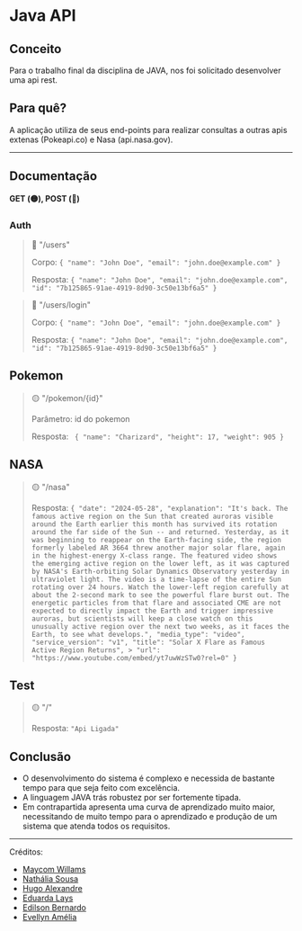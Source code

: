 # Java API

## Conceito

Para o trabalho final da disciplina de JAVA, nos foi solicitado desenvolver uma api rest.

## Para quê?

A aplicação utiliza de seus end-points para realizar consultas a outras apis extenas (Pokeapi.co) e Nasa (api.nasa.gov).

---

## Documentação

**GET (🟡), POST (🔵)**

### Auth

> 🔵 "/users"
>
> Corpo: `{
"name": "John Doe",
"email": "john.doe@example.com"
}`
>
> Resposta: `{
"name": "John Doe",
"email": "john.doe@example.com",
"id": "7b125865-91ae-4919-8d90-3c50e13bf6a5"
}`

> 🔵 "/users/login"
>
> Corpo: `{
"name": "John Doe",
"email": "john.doe@example.com"
}`
>
> Resposta: `{
"name": "John Doe",
"email": "john.doe@example.com",
"id": "7b125865-91ae-4919-8d90-3c50e13bf6a5"
}`

## Pokemon

> 🟡 "/pokemon/{id}"
>
> Parâmetro: id do pokemon
>
> Resposta:
> `
{
 "name": "Charizard",
 "height": 17,
 "weight": 905
 }`

## NASA

> 🟡 "/nasa"
>
> Resposta:
 `{
 "date": "2024-05-28",
 "explanation": "It's back. The famous active region on the Sun that created auroras visible around the Earth earlier this month has survived its rotation around the far side of the Sun -- and returned. Yesterday, as it was beginning to reappear on the Earth-facing side, the region formerly labeled AR 3664 threw another major solar flare, again in the highest-energy X-class range. The featured video shows the emerging active region on the lower left, as it was captured by NASA's Earth-orbiting Solar Dynamics Observatory yesterday in ultraviolet light. The video is a time-lapse of the entire Sun rotating over 24 hours. Watch the lower-left region carefully at about the 2-second mark to see the powerful flare burst out. The energetic particles from that flare and associated CME are not expected to directly impact the Earth and trigger impressive auroras, but scientists will keep a close watch on this unusually active region over the next two weeks, as it faces the Earth, to see what develops.",
"media_type": "video",
"service_version": "v1",
 "title": "Solar X Flare as Famous Active Region Returns", > "url": "https://www.youtube.com/embed/yt7uwWzSTw0?rel=0"
 }`

## Test

> 🟡 "/"
>
> Resposta: `"Api Ligada"`

## Conclusão

- O desenvolvimento do sistema é complexo e necessida de bastante tempo para que seja feito com excelência.
- A linguagem JAVA trás robustez por ser fortemente tipada.
- Em contrapartida apresenta uma curva de aprendizado muito maior, necessitando de muito tempo para o aprendizado e produção de um sistema que atenda todos os requisitos.

---

Créditos:

- [Maycom Willams](https://github.com/maycomwill)
- [Nathália Sousa](https://github.com/Nathaliaraphaella)
- [Hugo Alexandre](https://github.com/HugoAS007)
- [Eduarda Lays](https://github.com/duda-http)
- [Edilson Bernardo](https://github.com/ebernardo98)
- [Evellyn Amélia](https://github.com/evellynamelia)
